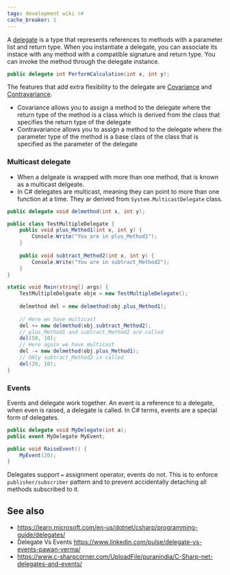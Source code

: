 ```yaml
---
tags: development wiki c#
cache_breaker: 1
---
```


A [delegate](#) is a type that represents references to methods with a parameter list and return type. When you instantiate a delegate, you can associate its instace with any method with a compatible signature and return type. You can invoke the method through the delegate instance.

```csharp
public delegate int PerformCalculation(int x, int y);
```

The features that add extra flexibility to the delegate are [Covariance](#) and [Contravariance](#).

- Covariance allows you to assign a method to the delegate where the return type of the method is a class which is derived from the class that specifies the return type of the delegate
- Contravariance allows you to assign a method to the delegate where the parameter type of the method is a base class of the class that is specified as the parameter of the delegate

### Multicast delegate

- When a delgeate is wrapped with more than one method, that is known as a multicast delgeate.
- In C# delegates are multicast, meaning they can point to more than one function at a time. They ar derived from `System.MulticastDelegate` class.

```c#
public delegate void delmethod(int x, int y);

public class TestMultipleDelegate {
    public void plus_Method1(int x, int y) {
        Console.Write("You are in plus_Method1");
    }
    
    public void subtract_Method2(int x, int y) {
        Console.Write("You are in subtract_Method2");
    }
}

static void Main(string[] args) {
    TestMultipleDelgeate obje = new TestMultipleDelegate();
    
    delmethod del = new delmethod(obj.plus_Method1);
    
    // Here we have multicast
    del += new delmethod(obj.subtract_Method2);
    // plus_Method1 and subtract_Method2 are called
    del(50, 10);
    // Here again we have multicast
    del -= new delmethod(obj.plus_Method1);
    // ONly subtract_Method2 is called
    del(20, 10);
}
```

### Events
Events and delegate work together. An event is a reference to a delegate, when even is raised, a delegate is called. In C# terms, events are a special form of delegates.

```c#
public delegate void MyDelegate(int a);
public event MyDelegate MyEvent;

public void RaiseEvent() {
    MyEvent(20);
}
```
Delegates support `=` assignment operator, events do not. This is to enforce `publisher/subscriber` pattern and to prevent accidentally detaching all methods subscribed to it. 

## See also

- <https://learn.microsoft.com/en-us/dotnet/csharp/programming-guide/delegates/>
- Delegate Vs Events <https://www.linkedin.com/pulse/delegate-vs-events-pawan-verma/>
- <https://www.c-sharpcorner.com/UploadFile/puranindia/C-Sharp-net-delegates-and-events/>